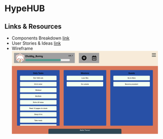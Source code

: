 # HypeHUB

## Links & Resources

- Components Breakdown [link](https://github.com/diannegabriel/HypeHUB/blob/master/planning/components.md)
- User Stories & Ideas [link](https://trello.com/b/FZumAaTK/final-project)
- Wireframe ![link](https://github.com/diannegabriel/HypeHUB/blob/master/planning/wireframe/wireframe.png)
